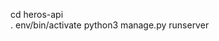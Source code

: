 cd heros-api  
. env/bin/activate
python3 manage.py runserver
<!-- pip install django-filter
pip install django-cors-headers
pip install Pillow -->
